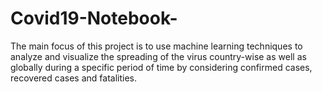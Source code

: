 # Covid19-Notebook-
The main focus of this project is to use machine learning techniques to analyze and visualize the spreading of the virus country-wise as well as globally during a specific period of time by considering confirmed cases, recovered cases and fatalities.
